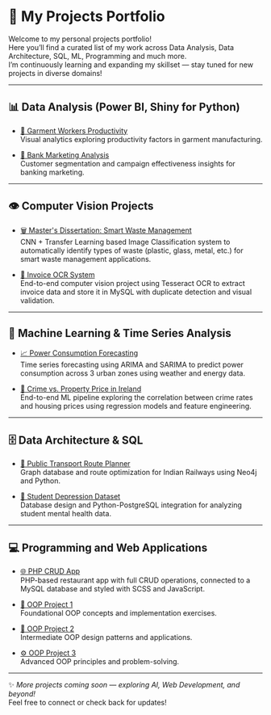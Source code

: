 # 🚀 My Projects Portfolio

Welcome to my personal projects portfolio!  
Here you’ll find a curated list of my work across Data Analysis, Data Architecture, SQL, ML, Programming and much more.  
I’m continuously learning and expanding my skillset — stay tuned for new projects in diverse domains!  

---

## 📊 Data Analysis (Power BI, Shiny for Python)

- [👔 Garment Workers Productivity](https://github.com/himanshhh/Productivity_Analysis)  
  Visual analytics exploring productivity factors in garment manufacturing.  

- [🏦 Bank Marketing Analysis](https://github.com/himanshhh/Bank_Marketing_Analysis)  
  Customer segmentation and campaign effectiveness insights for banking marketing.  

---

## 👁️ Computer Vision Projects

- [🗑️ Master's Dissertation: Smart Waste Management](https://github.com/himanshhh/Smart_Waste_Management)  
  CNN + Transfer Learning based Image Classification system to automatically identify types of waste (plastic, glass, metal, etc.) for smart waste management applications.

- [🧾 Invoice OCR System](https://github.com/himanshhh/Optical_Character_Recognition)  
  End-to-end computer vision project using Tesseract OCR to extract invoice data and store it in MySQL with duplicate detection and visual validation.

---

## 🤖 Machine Learning & Time Series Analysis

- [📈 Power Consumption Forecasting](https://github.com/himanshhh/Power_Forecasting)  
  Time series forecasting using ARIMA and SARIMA to predict power consumption across 3 urban zones using weather and energy data.

- [🏡 Crime vs. Property Price in Ireland](https://github.com/himanshhh/Novel_Problem)  
  End-to-end ML pipeline exploring the correlation between crime rates and housing prices using regression models and feature engineering.

---

## 🗄️ Data Architecture & SQL

- [🚆 Public Transport Route Planner](https://github.com/himanshhh/Route_Planner)  
  Graph database and route optimization for Indian Railways using Neo4j and Python.

- [🧠 Student Depression Dataset](https://github.com/himanshhh/Student_Depression_PSQL)  
  Database design and Python-PostgreSQL integration for analyzing student mental health data.    

---

## 💻 Programming and Web Applications

- [🌐 PHP CRUD App](https://github.com/himanshhh/PHP_CRUD_app)  
  PHP-based restaurant app with full CRUD operations, connected to a MySQL database and styled with SCSS and JavaScript.

- [🔧 OOP Project 1](https://github.com/himanshhh/oop-ca5)  
  Foundational OOP concepts and implementation exercises.  

- [🔨 OOP Project 2](https://github.com/himanshhh/CA3_OOP)  
  Intermediate OOP design patterns and applications.  

- [⚙️ OOP Project 3](https://github.com/himanshhh/oop-ca2)  
  Advanced OOP principles and problem-solving.  

---

✨ *More projects coming soon — exploring AI, Web Development, and beyond!*  
Feel free to connect or check back for updates!
